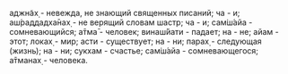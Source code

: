 аджн̃ах̣ - невежда, не знающий священных писаний; ча - и; аш́раддадха̄нах̣ - не верящий словам шастр; ча - и; сам̇ш́айа - сомневающийся; а̄тма̄ - человек; винаш́йати - падает; на - не; айам - этот; локах̣ - мир; асти - существует; на - ни; парах̣ - следующая (жизнь); на - ни; сукхам - счастье; сам̇ш́айа - сомневающегося; а̄тманах̣ - человека.